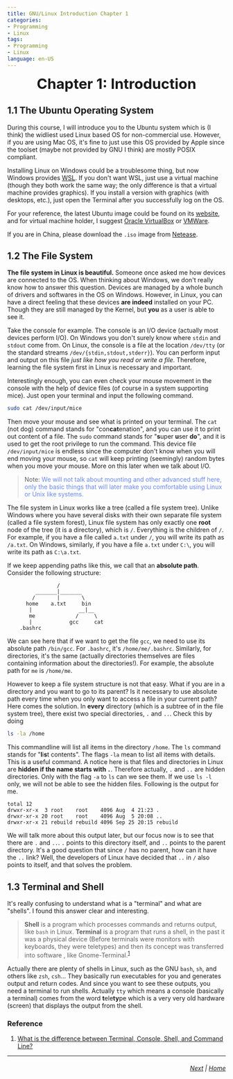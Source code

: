 ```yaml
---
title: GNU/Linux Introduction Chapter 1
categories: 
- Programming
- Linux
tags:
- Programming
- Linux
language: en-US
---
```


<div align="center" style="font-size: 33px"><b>
    Chapter 1: Introduction
</b></div>

## 1.1 The Ubuntu Operating System

During this course, I will introduce you to the Ubuntu system which is (I think) the widliest used Linux based OS for non-commercial use. However, if you are using Mac OS, it's fine to just use this OS provided by Apple since the toolset (maybe not provided by GNU I think) are mostly POSIX compliant.

Installing Linux on Windows could be a troublesome thing, but now Windows provides [WSL](https://docs.microsoft.com/en-us/windows/wsl/install-win10). If you don't want WSL, just use a virtual machine (though they both work the same way; the only difference is that a virtual machine provides graphics). If you install a version with graphics (with desktops, etc.), just open the Terminal after you successfully log on the OS.

For your reference, the latest Ubuntu image could be found on its [website](https://ubuntu.com/download), and for virtual machine holder, I suggest [Oracle VirtualBox](https://www.virtualbox.org/) or [VMWare](https://www.vmware.com/).

If you are in China, please download the `.iso` image from [Netease](http://mirrors.163.com/ubuntu-releases/).

## 1.2 The File System

**The file system in Linux is beautiful.** Someone once asked me how devices are connected to the OS. When thinking about Windows, we don't really know how to answer this question. Devices are managed by a whole bunch of drivers and softwares in the OS on Windows. However, in Linux, you can have a direct feeling that these devices **are indeed** installed on your PC. Though they are still managed by the Kernel, but **you** as a user is able to see it. 

Take the console for example. The console is an I/O device (actually most devices perform I/O). On Windows you don't surely know where `stdin` and `stdout` come from. On Linux, the console is a file at the location `/dev/tty` (or the standard streams `/dev/{stdin,stdout,stderr}`). You can perform input and output on this file _just like how you read or write a file_. Therefore, learning the file system first in Linux is necessary and important.

Interestingly enough, you can even check your mouse movement in the console with the help of device files (of course in a system supporting mice). Just open your terminal and input the following command.
```bash
sudo cat /dev/input/mice
```
Then move your mouse and see what is printed on your terminal. The `cat` (not dog) command stands for "con**cat**enation", and you can use it to print out content of a file. The `sudo` command stands for "**s**uper **u**ser **do**", and it is used to get the root privilege to run the command. This device file `/dev/input/mice` is endless since the computer don't know when you will end moving your mouse, so `cat` will keep printing (seemingly) random bytes when you move your mouse. More on this later when we talk about I/O.

> Note: <span style="color: #6788ea">We will not talk about mounting and other advanced stuff here, only the basic things that will later make you comfortable using Linux or Unix like systems.</span>

The file system in Linux works like a tree (called a file system tree). Unlike Windows where you have several disks with their own separate file system (called a file system forest), Linux file system has only exactly one **root** node of the tree (it is a directory), which is `/`. Everything is the children of `/`. For example, if you have a file called `a.txt` under `/`, you will write its path as `/a.txt`. On Windows, similarly, if you have a file `a.txt` under `C:\`, you will write its path as `C:\a.txt`. 

If we keep appending paths like this, we call that an **absolute path**. Consider the following structure:
```
                /
         _______|_______
        /       |       \
      home    a.txt     bin
       |               __|__
       me             /     \ 
       |            gcc     cat
    .bashrc
```
We can see here that if we want to get the file `gcc`, we need to use its absolute path `/bin/gcc`. For `.bashrc`, it's `/home/me/.bashrc`. Similarly, for directories, it's the same (actually directories themselves are files containing information about the directories!). For example, the absolute path for `me` is `/home/me`.

However to keep a file system structure is not that easy. What if you are in a directory and you want to go to its parent? Is it necessary to use absolute path every time when you only want to access a file in your current path? Here comes the solution. In **every** directory (which is a subtree of in the file system tree), there exist two special directories, `.` and `..`. Check this by doing

```bash
ls -la /home
```

This commandline will list all items in the directory `/home`. The `ls` command stands for "**l**i**s**t contents". The flags `-la` mean to list all items with details. This is a useful command. A notice here is that files and directories in Linux are **hidden if the name starts with `.`**. Therefore actually, `.` and `..` are hidden directories. Only with the flag `-a` to `ls` can we see them. If we use `ls -l` only, we will not be able to see the hidden files. Following is the output for me.

```
total 12
drwxr-xr-x  3 root    root    4096 Aug  4 21:23 .
drwxr-xr-x 20 root    root    4096 Aug  5 20:08 ..
drwxr-xr-x 21 rebuild rebuild 4096 Sep 25 20:15 rebuild
```

We will talk more about this output later, but our focus now is to see that there are `.` and `..`. `.` points to this directory itself, and `..` points to the parent directory. It's a good question that since `/` has no parent, how can it have the `..` link? Well, the developers of Linux have decided that `..` in `/` also points to itself, and that solves the problem.

## 1.3 Terminal and Shell

It's really confusing to understand what is a "terminal" and what are "shells". I found this answer clear and interesting.

> **Shell** is a program which processes commands and returns output, like `bash` in Linux.
> **Terminal** is a program that runs a shell, in the past it was a physical device (Before terminals were monitors with keyboards, they were teletypes) and then its concept was transferred into software , like Gnome-Terminal.<sup>[1](#reference)</sup>

Actually there are plenty of shells in Linux, such as the GNU `bash`, `sh`, and others like `zsh`, `csh`... They basically run executables for you and generates output and return codes. And since you want to see these outputs, you need a terminal to run shells. Actually `tty` which means a console (basically a terminal) comes from the word **t**ele**ty**pe which is a very very old hardware (screen) that displays the output from the shell. 

### Reference

1. [What is the difference between Terminal, Console, Shell, and Command Line?](https://askubuntu.com/a/507138)


<hr>
<h6 align="right"><a href="/programming/linux/tutorial/2-files">Next</a> | <a href="/programming/linux/tutorial/preface">Home</a></h6>
